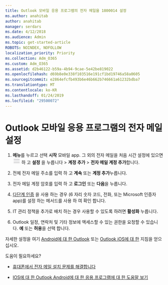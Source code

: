 ```yaml
---
title: Outlook 모바일 응용 프로그램의 전자 메일을 1800014 설정
ms.author: anahitab
author: anahitab
manager: serdars
ms.date: 4/12/2018
ms.audience: Admin
ms.topic: get-started-article
ROBOTS: NOINDEX, NOFOLLOW
localization_priority: Priority
ms.collection: Adm_O365
ms.custom: Adm_O365
ms.assetid: d2b46122-b59a-4b94-9cae-5e42be819022
ms.openlocfilehash: d69b8e0e338f103516e191cf1bd19746a58a0605
ms.sourcegitcommit: e2864efcfb493b6e46b662b746661a61232bdba7
ms.translationtype: MT
ms.contentlocale: ko-KR
ms.lasthandoff: 01/24/2019
ms.locfileid: "29500072"
---
```

# <a name="set-up-email-in-the-outlook-mobile-app"></a>Outlook 모바일 응용 프로그램의 전자 메일 설정

1. **메뉴**를 누르고 선택 **시작** 모바일 app. 그 외의 전자 메일을 처음 시간 설정에 있으면![에서 메뉴 단추](media/265b9089-9630-42dd-a244-d9a412d8fe47.png) 하 고 **설정** 을 누릅니다 \> **계정 추가** \> **전자 메일 계정 추가**합니다. 
    
2. 전체 전자 메일 주소를 입력 하 고 **계속** 또는 **계정 추가**누릅니다.
    
3. 전자 메일 계정 암호를 입력 하 고 **로그인** 또는 **다음**을 누릅니다. 
    
4. [다단계 인증](https://support.office.com/article/8f0454b2-f51a-4d9c-bcde-2c48e41621c6.aspx) 을 사용 하는 경우 (6 자리 숫자 코드, 전화, 또는 Microsoft 인증자 app)를 설정 하는 메서드를 사용 하 여 확인 합니다. 
    
5. IT 관리 정책을 추가로 배치 하는 경우 사용할 수 있도록 하려면 **활성화** 누릅니다. 
    
6. Outlook 일정, 연락처 및 기타 정보에 액세스할 수 있는 권한을 요청할 수 있습니다. **예** 또는 **허용**을 선택 합니다. 
    
자세한 설정을 여기 [Android에 대 한 Outlook](https://support.office.com/article/886db551-8dfa-4fd5-b835-f8e532091872.aspx) 또는 [Outlook iOS에 대 한](https://support.office.com/article/b2de2161-cc1d-49ef-9ef9-81acd1c8e234.aspx) 지침을 얻으십시오. 
  
 도움이 필요하세요?
  
- [휴대폰에서 전자 메일 설치 문제를 해결합니다](https://support.office.com/article/a264ef01-9c88-48fb-9285-7017e4f31f02.aspx)
    
- [IOS에 대 한 Outlook Android에 대 한 응용 프로그램에 대 한 도움말 보기](https://support.office.com/article/218a22d1-9fa5-4889-b689-de1c63493243.aspx#ID0EAABAAA=Contact_Support)
    

